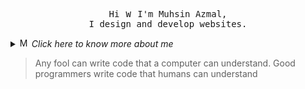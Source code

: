 
<!-- # Hi, Nice to see you! <img src="https://raw.githubusercontent.com/Tarikul-Islam-Anik/Telegram-Animated-Emojis/main/People/Waving%20Hand.webp" alt="Waving Hand" width="30" height="30" /> -->

<!--
<img height="75" src="https://media.giphy.com/media/Epq61rij3G82cHoqEU/giphy.gif"  /> <br>
### Full-stack Developer from 🇧🇩
-->


<p align="center">
  <samp>
    Hi <img src="https://raw.githubusercontent.com/Tarikul-Islam-Anik/Telegram-Animated-Emojis/main/People/Waving%20Hand.webp" alt="Waving Hand" width="12" height="12" /> I'm Muhsin Azmal, <br> 
    I design and develop websites.
  </samp>
</p>

<details>
  <summary><img src="https://raw.githubusercontent.com/Tarikul-Islam-Anik/Telegram-Animated-Emojis/main/People/Man%20Technologist.webp" alt="Man Technologist" width="15" height="15" /> <i>Click here to know more about me</i></summary>
  <hr>
  <ul>
    <li>I’m currently working as a Web Developer and WordPress expert.</li>
    <li>I'm currently learning Shopify Theme and App development.</li>
    <li>All of my projects are available at <a href="https://github.com/muhsinazmal9?tab=repositories">Here!</a></li>
    <li>Ask me about Tailwind CSS, AlpineJS, Laravel, Livewire, jQuery, etc.</li>
    <li>In my free time, I love to Photograph, Travel, Read books, Listen to nasheed, etc.</li>
  </ul>
</details>

> Any fool can write code that a computer can understand. Good programmers write code that humans can understand
